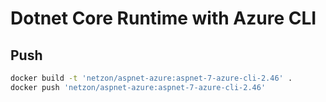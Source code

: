 # Dotnet Core Runtime with Azure CLI

## Push

```bash
docker build -t 'netzon/aspnet-azure:aspnet-7-azure-cli-2.46' .
docker push 'netzon/aspnet-azure:aspnet-7-azure-cli-2.46'
```